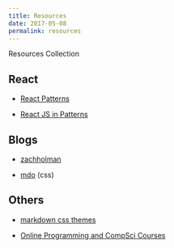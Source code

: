```yaml
---
title: Resources
date: 2017-05-08
permalink: resources
---
```


Resources Collection

<!--more-->


## React

- [React Patterns](http://reactpatterns.com/)

- [React JS in Patterns](http://krasimirtsonev.com/blog/article/react-js-in-design-patterns)

## Blogs

- [zachholman](https://zachholman.com/)

- [mdo](http://markdotto.com/) (css)

## Others

- [markdown css themes](http://jasonm23.github.io/markdown-css-themes/) 

- [Online Programming and CompSci Courses](https://medium.freecodecamp.com/here-are-438-free-online-programming-and-compsci-courses-you-can-start-in-may-ee3d276454aa)
